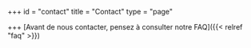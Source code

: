 +++
id = "contact"
title = "Contact"
type = "page"

+++
[Avant de nous contacter, pensez à consulter notre FAQ]({{< relref "faq" >}})

